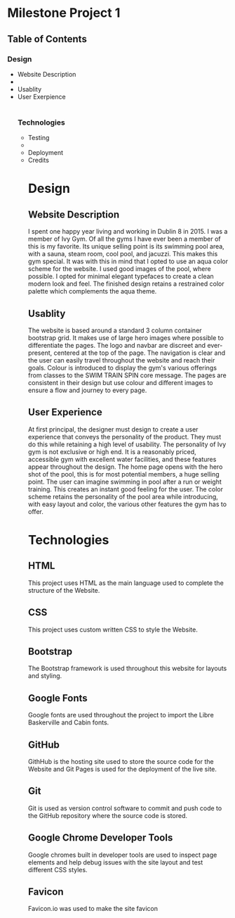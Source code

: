 <h1>Milestone Project 1</h1>

<h2>Table of Contents</h2>



<h3>Design</h3>
<ul>
<li>Website Description<li>
<li>Usablity</li>
<li>User Exerpience</li>

<br>

<h3>Technologies</h3>
<ul>

<li>Testing<li>
<li>Deployment</li>
<li>Credits</li>


<h1>Design</h1>

<h2>Website Description</h2>
<p>I spent one happy year living and working in Dublin 8 in 2015. I was a member of Ivy Gym. Of all the gyms I have ever been a member of this is my favorite. Its unique selling point is its swimming pool area, with a sauna, steam room, cool pool, and jacuzzi. This makes this gym special.
It was with this in mind that I opted to use an aqua color scheme for the website.  I used good images of the pool, where possible. I opted for minimal elegant typefaces to create a clean modern look and feel. The finished design retains a restrained color palette which complements the aqua theme.
</p>

<h2>Usablity</h2>

The website is based around a standard 3 column container bootstrap grid. It makes use of large hero images where possible to differentiate the pages. The logo and navbar are discreet and ever-present, centered at the top of the page. The navigation is clear and the user can easily travel throughout the website and reach their goals. Colour is introduced to display the gym's various offerings from classes to the SWIM TRAIN SPIN core message. The pages are consistent in their design but 
use colour and different images to ensure a flow and journey to every page.  

<h2>User Experience</h2>
At first principal, the designer must design to create a  user experience that conveys the personality of the product.  They must do this while retaining a high level of usability. The personality of Ivy gym is not exclusive or high end. It is a reasonably priced, accessible gym with excellent water facilities, and these features appear throughout the design. The home page opens with the hero shot
of the pool, this is for most potential members, a huge selling point. The user can imagine swimming in pool after a run or weight training. This creates an instant good feeling for the user. The color scheme retains the personality of the pool area while introducing, with easy layout and color, the various other features the gym has to offer. 
</p>

<h1>Technologies</h1>

<h2>HTML</h2>

   <p>  This project uses HTML as the main language used to complete the structure of the Website.</p>

<h2>CSS</h2>

   <p> This project uses custom written CSS to style the Website.</p>

<h2>Bootstrap</h2>

   <p> The Bootstrap framework is used throughout this website for layouts and styling. </p>



<h2>Google Fonts</h2>

  <p>  Google fonts are used throughout the project to import the Libre Baskerville and Cabin fonts. </p>



<h2>GitHub</h2>

<p>  GithHub is the hosting site used to store the source code for the Website and Git Pages is used for the deployment of the live site. </p>


<h2>Git</h2>

   <p>   Git is used as version control software to commit and push code to the GitHub repository where the source code is stored. </p>



<h2>Google Chrome Developer Tools</h2>

   <p>      Google chromes built in developer tools are used to inspect page elements and help debug issues with the site layout and test different CSS styles. </p>



<h2>Favicon</h2>

   <p>  Favicon.io was used to make the site favicon  </p>












